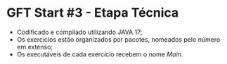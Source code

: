 # GFT Start #3 - Etapa Técnica

* Codificado e compilado utilizando JAVA 17;
* Os exercícios estão organizados por pacotes, nomeados pelo número em extenso;
* Os executáveis de cada exercício recebem o nome *Main*.

